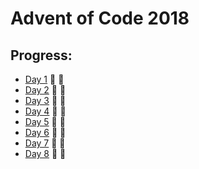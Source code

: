 # Advent of Code 2018


## Progress:

- [Day 1](https://github.com/ankjevel/adventofcode/tree/2018/day01) 🌟 🌟
- [Day 2](https://github.com/ankjevel/adventofcode/tree/2018/day02) 🌟 🌟
- [Day 3](https://github.com/ankjevel/adventofcode/tree/2018/day03) 🌟 🌟
- [Day 4](https://github.com/ankjevel/adventofcode/tree/2018/day04) 🌟 🌟
- [Day 5](https://github.com/ankjevel/adventofcode/tree/2018/day05) 🌟 🌟
- [Day 6](https://github.com/ankjevel/adventofcode/tree/2018/day06) 🌟 🌟
- [Day 7](https://github.com/ankjevel/adventofcode/tree/2018/day07) 🌟 🌟
- [Day 8](https://github.com/ankjevel/adventofcode/tree/2018/day08) 🌟 🌟
